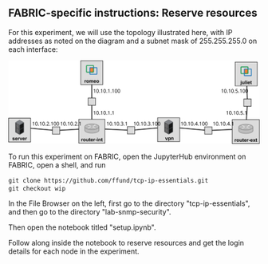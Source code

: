 ## FABRIC-specific instructions: Reserve resources

For this experiment, we will use the topology illustrated here, with IP addresses as noted on the diagram and a subnet mask of 255.255.255.0 on each interface:

![Network topology](security-topology.svg)

To run this experiment on FABRIC, open the JupyterHub environment on FABRIC, open a shell, and run

```
git clone https://github.com/ffund/tcp-ip-essentials.git
git checkout wip
```

In the File Browser on the left, first go to the directory "tcp-ip-essentials", and then go to the directory "lab-snmp-security".

Then open the notebook titled "setup.ipynb".

Follow along inside the notebook to reserve resources and get the login details for each node in the experiment.